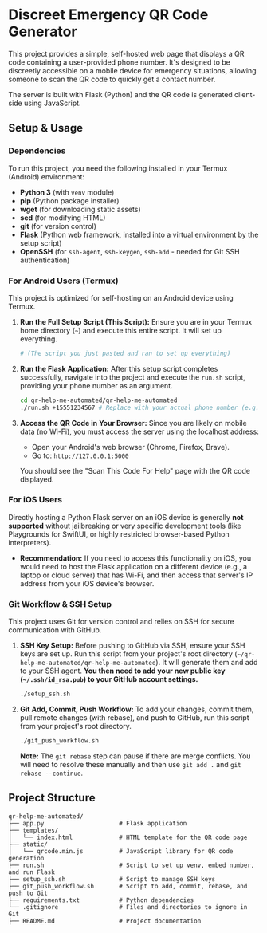 # Discreet Emergency QR Code Generator

This project provides a simple, self-hosted web page that displays a QR code containing a user-provided phone number. It's designed to be discreetly accessible on a mobile device for emergency situations, allowing someone to scan the QR code to quickly get a contact number.

The server is built with Flask (Python) and the QR code is generated client-side using JavaScript.

## Setup & Usage

### Dependencies

To run this project, you need the following installed in your Termux (Android) environment:

* **Python 3** (with `venv` module)
* **pip** (Python package installer)
* **wget** (for downloading static assets)
* **sed** (for modifying HTML)
* **git** (for version control)
* **Flask** (Python web framework, installed into a virtual environment by the setup script)
* **OpenSSH** (for `ssh-agent`, `ssh-keygen`, `ssh-add` - needed for Git SSH authentication)

### For Android Users (Termux)

This project is optimized for self-hosting on an Android device using Termux.

1.  **Run the Full Setup Script (This Script):**
    Ensure you are in your Termux home directory (`~`) and execute this entire script. It will set up everything.

    ```bash
    # (The script you just pasted and ran to set up everything)
    ```

2.  **Run the Flask Application:**
    After this setup script completes successfully, navigate into the project and execute the `run.sh` script, providing your phone number as an argument.

    ```bash
    cd qr-help-me-automated/qr-help-me-automated
    ./run.sh +15551234567 # Replace with your actual phone number (e.g., +12345678900)
    ```

3.  **Access the QR Code in Your Browser:**
    Since you are likely on mobile data (no Wi-Fi), you must access the server using the localhost address:
    * Open your Android's web browser (Chrome, Firefox, Brave).
    * Go to: `http://127.0.0.1:5000`

    You should see the "Scan This Code For Help" page with the QR code displayed.

### For iOS Users

Directly hosting a Python Flask server on an iOS device is generally **not supported** without jailbreaking or very specific development tools (like Playgrounds for SwiftUI, or highly restricted browser-based Python interpreters).

* **Recommendation:** If you need to access this functionality on iOS, you would need to host the Flask application on a different device (e.g., a laptop or cloud server) that has Wi-Fi, and then access that server's IP address from your iOS device's browser.

### Git Workflow & SSH Setup

This project uses Git for version control and relies on SSH for secure communication with GitHub.

1.  **SSH Key Setup:**
    Before pushing to GitHub via SSH, ensure your SSH keys are set up. Run this script from your project's root directory (`~/qr-help-me-automated/qr-help-me-automated`). It will generate them and add to your SSH agent. **You then need to add your new public key (`~/.ssh/id_rsa.pub`) to your GitHub account settings.**

    ```bash
    ./setup_ssh.sh
    ```

2.  **Git Add, Commit, Push Workflow:**
    To add your changes, commit them, pull remote changes (with rebase), and push to GitHub, run this script from your project's root directory.

    ```bash
    ./git_push_workflow.sh
    ```
    **Note:** The `git rebase` step can pause if there are merge conflicts. You will need to resolve these manually and then use `git add .` and `git rebase --continue`.

## Project Structure

```
qr-help-me-automated/
├── app.py                     # Flask application
├── templates/
│   └── index.html             # HTML template for the QR code page
├── static/
│   └── qrcode.min.js          # JavaScript library for QR code generation
├── run.sh                     # Script to set up venv, embed number, and run Flask
├── setup_ssh.sh               # Script to manage SSH keys
├── git_push_workflow.sh       # Script to add, commit, rebase, and push to Git
├── requirements.txt           # Python dependencies
└── .gitignore                 # Files and directories to ignore in Git
├── README.md                  # Project documentation
```
